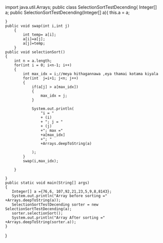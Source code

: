 import java.util.Arrays;
public class SelectionSortTestDecending{
    Integer[] a;
    public SelectionSortTestDecending(Integer[] a){
        this.a = a;

    }
    public void swap(int i,int j)
        {
            int temp= a[i];
            a[i]=a[j];
            a[j]=temp;
        }
    public void selectionSort()
    {
        int n = a.length;
        for(int i = 0; i<n-1; i++)
        {
            int max_idx = i;//meya hithagannawa ,eya thamai kotama kiyala 
            for(int  j=i+1; j<n; j++)
            {
                if(a[j] > a[max_idx])
                {
                    max_idx = j;
                }

                System.out.println(
                    "i = " 
                    + (i)
                    + "; j = "
                    + (j)
                    +"; max ="
                    +a[max_idx]
                    +"; "
                    +Arrays.deepToString(a)

                );
            }
            swap(i,max_idx);

        }

    }
    public static void main(String[] args)
    {
       Integer[] a ={76,6, 107,92,21,23,5,9,8,8143};
       System.out.println("Array before sorting =" +Arrays.deepToString(a));
       SelectionSortTestDecending sorter = new SelectionSortTestDecending(a);
       sorter.selectionSort();
       System.out.println("Array After sorting =" +Arrays.deepToString(sorter.a));
    }
}
